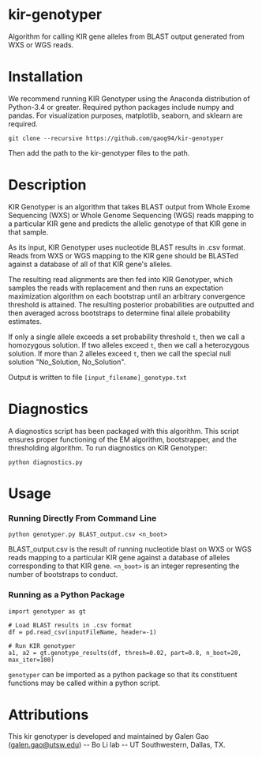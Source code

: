 # kir-genotyper
Algorithm for calling KIR gene alleles from BLAST output generated from WXS or WGS reads.

# Installation
We recommend running KIR Genotyper using the Anaconda distribution of Python-3.4 or greater. Required python packages include numpy and pandas. For visualization purposes, matplotlib, seaborn, and sklearn are required.

```
git clone --recursive https://github.com/gaog94/kir-genotyper
```

Then add the path to the kir-genotyper files to the path.

# Description
KIR Genotyper is an algorithm that takes BLAST output from Whole Exome Sequencing (WXS) or Whole Genome Sequencing (WGS) reads mapping to a particular KIR gene and predicts the allelic genotype of that KIR gene in that sample.

As its input, KIR Genotyper uses nucleotide BLAST results in .csv format. Reads from WXS or WGS mapping to the KIR gene should be BLASTed against a database of all of that KIR gene's alleles.

The resulting read alignments are then fed into KIR Genotyper, which samples the reads with replacement and then runs an expectation maximization algorithm on each bootstrap until an arbitrary convergence threshold is attained. The resulting posterior probabilities are outputted and then averaged across bootstraps to determine final allele probability estimates.

If only a single allele exceeds a set probability threshold ``t``, then we call a homozygous solution.  If two  alleles exceed ``t``, then we call a heterozygous solution. If more than 2 alleles exceed ``t``, then we call the special null solution "No_Solution, No_Solution".

Output is written to file ``[input_filename]_genotype.txt``

# Diagnostics
A diagnostics script has been packaged with this algorithm. This script ensures proper functioning of the EM algorithm, bootstrapper, and the thresholding algorithm. To run diagnostics on KIR Genotyper:
```
python diagnostics.py
```

# Usage

### Running Directly From Command Line
```
python genotyper.py BLAST_output.csv <n_boot>
```
BLAST_output.csv is the result of running nucleotide blast on WXS or WGS reads mapping to a particular KIR gene against a database of alleles corresponding to that KIR gene. ``<n_boot>`` is an integer representing the number of bootstraps to conduct.

### Running as a Python Package
```
import genotyper as gt

# Load BLAST results in .csv format
df = pd.read_csv(inputFileName, header=-1)

# Run KIR genotyper
a1, a2 = gt.genotype_results(df, thresh=0.02, part=0.8, n_boot=20, max_iter=100)
```
``genotyper`` can be imported as a python package so that its constituent functions may be called within a python script.

# Attributions
This kir genotyper is developed and maintained by Galen Gao (galen.gao@utsw.edu) -- Bo Li lab -- UT Southwestern, Dallas, TX.
